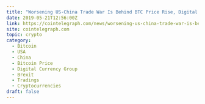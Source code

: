 ```yaml
---
title: "Worsening US-China Trade War Is Behind BTC Price Rise, Digital Currency Group CEO Claims"
date: 2019-05-21T12:56:00Z
link: https://cointelegraph.com/news/worsening-us-china-trade-war-is-behind-btc-price-rise-digital-currency-group-ceo-claims?utm_medium=RSS&utm_source=hune
site: cointelegraph.com
topic: crypto
category:
  - Bitcoin
  - USA
  - China
  - Bitcoin Price
  - Digital Currency Group
  - Brexit
  - Tradings
  - Cryptocurrencies
draft: false
---
```


